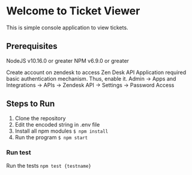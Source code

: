 # Welcome to Ticket Viewer
This is simple console application to view tickets.

## Prerequisites
NodeJS v10.16.0 or greater
NPM v6.9.0 or greater

Create account on zendesk to access Zen Desk API
Application required basic authentication mechanism. Thus, enable it.
Admin -> Apps and Integrations -> APIs -> Zendesk API -> Settings -> Password Access


## Steps to Run
1. Clone the repository
2. Edit the encoded string in .env file 
3. Install all npm modules 
    ``` $ npm install ```
4. Run the program
    ``` $ npm start ```

### Run test
Run the tests
    ``` npm test {testname} ```

